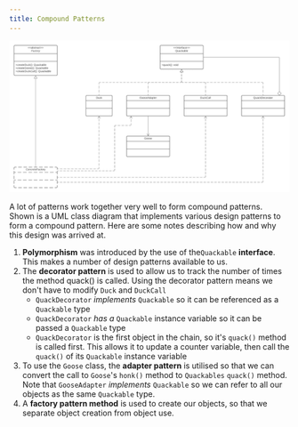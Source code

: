 ```yaml
---
title: Compound Patterns
---
```

![Compound patterns class diagram](../assets/compound_patterns.png)

A lot of patterns work together very well to form compound patterns. Shown is a UML class diagram that implements various 
design patterns to form a compound pattern. Here are some notes describing how and why this design was arrived at.

1.  **Polymorphism** was introduced by the use of the`Quackable` **interface**. This makes a number of design patterns 
    available to us.
2.  The **decorator pattern** is used to allow us to track the number of times the method quack() is called. Using the 
    decorator pattern means we don't have to modify `Duck` and `DuckCall`
    *   `QuackDecorator` _implements_ `Quackable` so it can be referenced as a `Quackable` type
    *   `QuackDecorator` _has a_ `Quackable` instance variable so it can be passed a `Quackable` type
    *   `QuackDecorator` is the first object in the chain, so it's `quack()` method is called first. This allows it to 
        update a counter variable, then call the `quack()` of its `Quackable` instance variable
3.  To use the `Goose` class, the **adapter pattern** is utilised so that we can convert the call to `Goose`'s `honk()`
    method to `Quackables` `quack()` method. Note that `GooseAdapter` _implements_ `Quackable` so we can refer to all 
    our objects as the same `Quackable` type.
4.  A **factory pattern method** is used to create our objects, so that we separate object creation from object use.